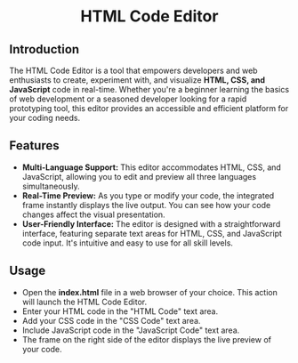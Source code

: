 # <p align="center"> HTML Code Editor </p>

## Introduction
The HTML Code Editor is a tool that empowers developers and web enthusiasts to create, experiment with, and visualize <b>HTML, CSS, and JavaScript</b> code in real-time. Whether you're a beginner learning the basics of web development or a seasoned developer looking for a rapid prototyping tool, this editor provides an accessible and efficient platform for your coding needs.

## Features
- <b>Multi-Language Support:</b> This editor accommodates HTML, CSS, and JavaScript, allowing you to edit and preview all three languages simultaneously.
- <b>Real-Time Preview:</b> As you type or modify your code, the integrated frame instantly displays the live output. You can see how your code changes affect the visual presentation.
- <b>User-Friendly Interface:</b> The editor is designed with a straightforward interface, featuring separate text areas for HTML, CSS, and JavaScript code input. It's intuitive and easy to use for all skill levels.

## Usage
- Open the <b>index.html</b> file in a web browser of your choice. This action will launch the HTML Code Editor.
- Enter your HTML code in the "HTML Code" text area.
- Add your CSS code in the "CSS Code" text area.
- Include JavaScript code in the "JavaScript Code" text area.
- The frame on the right side of the editor displays the live preview of your code.
